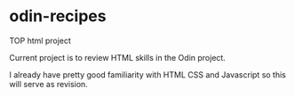 # odin-recipes
TOP html project

Current project is to review HTML skills in the Odin project.

I already have pretty good familiarity with HTML CSS and Javascript so this will serve as revision.
